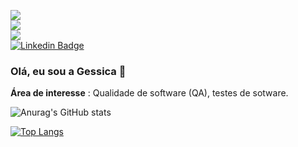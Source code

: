 ![](https://komarev.com/ghpvc/?username=GessicaVieira&color=36b812)<br>
![](https://img.shields.io/github/followers/GessicaVieira?style=social)<br>
![](https://img.shields.io/github/stars/GessicaVieira?style=social)<br>
[![Linkedin Badge](https://img.shields.io/badge/-LinkedIn-blue?style=flat-square&logo=Linkedin&logoColor=white&link=https://www.linkedin.com/in/gessicafelix/)](https://www.linkedin.com/in/gessicafelix/)

###  Olá, eu sou a Gessica 👋 

**Área de interesse** : Qualidade de software (QA), testes de sotware.


![Anurag's GitHub stats](https://github-readme-stats.vercel.app/api?username=GessicaVieira&theme=moltack&show_icons=true)

[![Top Langs](https://github-readme-stats.vercel.app/api/top-langs/?username=GessicaVieira&layout=compact)](https://github.com/anuraghazra/github-readme-stats)




